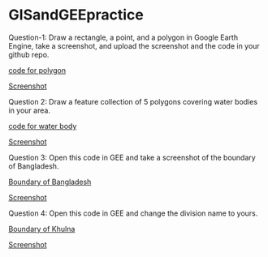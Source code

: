 # GISandGEEpractice
Question-1: Draw a rectangle, a point, and a polygon in Google Earth Engine, take a screenshot, and upload the screenshot and the code in your github repo.

[code for polygon](https://code.earthengine.google.com/0eaec9c7b968d426276f3f00269085bc)

[Screenshot](https://github.com/Anamikachow56/Assignment-8--GIS-Data-Type-and-vector-data-in-GEE/blob/ace19b4ecf48b93ce27f23c49dd5bfc0b6b6f634/polygonsINgee.png)

Question 2: Draw a feature collection of 5 polygons covering water bodies in your area.

[code for water body](https://code.earthengine.google.com/36c558e17a7142b3d48029ebe621a245)

[Screenshot](https://github.com/Anamikachow56/Assignment-8--GIS-Data-Type-and-vector-data-in-GEE/blob/673bf44efc0ef309acaec708d9d827a27329da1e/waterbody%20(2).png)



Question 3:
Open this code in GEE and take a screenshot of the boundary of Bangladesh.

[Boundary of Bangladesh](https://code.earthengine.google.com/cf8b23f4e5d1dac64a331b0b89f18232?fbclid=IwAR1w-F30pmcyN0uvxB1UgO6hHXfrTXSrJWbjWIBY2y0WurbA5oI_yJxm990)

[Screenshot](https://github.com/Anamikachow56/Assignment-8--GIS-Data-Type-and-vector-data-in-GEE/blob/e1a4971745486e3eaeebcd3d9b50c9da7ca2c496/Bondary%20of%20Bangladesh.png)

Question 4:
Open this code in GEE and change the division name to yours. 

[Boundary of Khulna](https://code.earthengine.google.com/579bbfa60e88f873fa22ba2707a1d59b?fbclid=IwAR1w-F30pmcyN0uvxB1UgO6hHXfrTXSrJWbjWIBY2y0WurbA5oI_yJxm990)

[Screenshot](https://github.com/Anamikachow56/Assignment-8--GIS-Data-Type-and-vector-data-in-GEE/blob/141880b2452d934258585349a68c082f759e298c/boundary%20of%20division.png)
